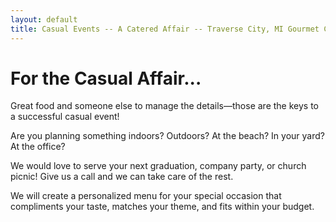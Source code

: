 ```yaml
---
layout: default
title: Casual Events -- A Catered Affair -- Traverse City, MI Gourmet Catering
---
```


# For the Casual Affair...

Great food and someone else to manage the details—those are the keys to a successful casual event!

Are you planning something indoors? Outdoors? At the beach? In your yard? At the office?

We would love to serve your next graduation, company party, or church picnic! Give us a call and we can take care of the rest.

We will create a personalized menu for your special occasion that compliments your taste, matches your theme, and fits within your budget.